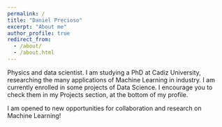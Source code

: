 ```yaml
---
permalink: /
title: "Daniel Precioso"
excerpt: "About me"
author_profile: true
redirect_from: 
  - /about/
  - /about.html
---
```


Physics and data scientist. I am studying a PhD at Cadiz University, researching the many applications of Machine Learning in industry. I am currently enrolled in some projects of Data Science. I encourage you to check them in my Projects section, at the bottom of my profile.

I am opened to new opportunities for collaboration and research on Machine Learning!
